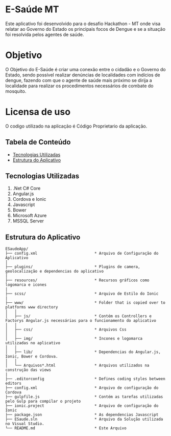 # E-Saúde MT
Este aplicativo foi desenvolvido para o desafio Hackathon - MT onde visa relatar ao Governo do Estado os principais focos de Dengue e se a situação foi resolvida pelos agentes de saúde.

# Objetivo
O Objetivo do E-Saúde é criar uma conexão entre o cidadão e o Governo do Estado, sendo possível realizar denúncias de localidades com indícios de dengue, fazendo com que o agente de saúde mais próximo se dirija a localidade para realizar os procedimentos necessários de combate do mosquito.

# Licensa de uso
O codigo utilizado na aplicação é Código Proprietario da aplicação.

## Tabela de Conteúdo
 - [Tecnologias Utilizadas](#tecnologias-utilizadas)
 - [Estrutura do Aplicativo](#estrutura-do-aplicativo)

## Tecnologias Utilizadas
1. .Net C# Core
2. Angular.js
3. Cordova e Ionic
4. Javascript
5. Bower
6. Microsoft Azure
7. MSSQL Server

## Estrutura do Aplicativo

```
ESaudeApp/
├── config.xml                         * Arquivo de Configuração do Aplicativo
│
├── plugins/                           * Plugins de camera, geolocalização e dependencias do aplicativo
|
├── resources/						   * Recursos gráficos como logomarca e icones
|
├── scss/                              * Arquivo de Estilo do Ionic
|
├── www/                               * Folder that is copied over to platforms www directory
│   │   
│   ├── js/                            * Contém os Controllers e Factorys Angular.js necessárias para o funcionamento do aplicativo                
│   │
│   ├── css/                           * Arquivos Css
│   │
│   ├── img/                           * Incones e logomarca utilizadas no aplicativo
│   │
│   ├── lib/                           * Dependencias do Angular.js, Ionic, Bower e Cordova.
│   │
│   └── Arquivos*.html                 * Arquivos utilizados na construção das views
|
├── .editorconfig                      * Defines coding styles between editors
├── config.xml                         * Arquivo de configuração do Cordova
├── gulpfile.js                        * Contém as tarefas utilizadas pelo Gulp para compilar o projeto
├── ionic.project                      * Arquivo de configuração do Ionic
├── package.json                       * As dependencias Javascript
├── ESaude.sln						   * Arquivo da Solução utilizada no Visual Studio.
└── README.md                          * Este Arquivo
```
